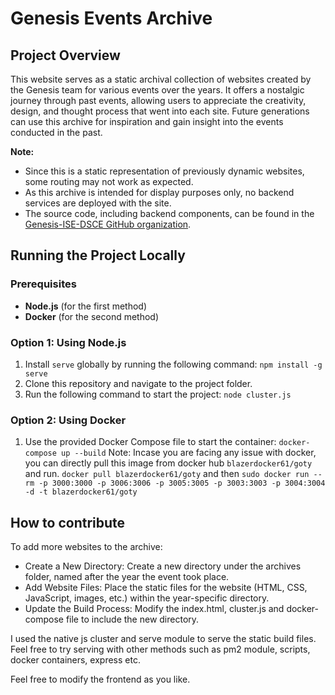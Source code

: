 # Genesis Events Archive

## Project Overview
This website serves as a static archival collection of websites created by the Genesis team for various events over the years. It offers a nostalgic journey through past events, allowing users to appreciate the creativity, design, and thought process that went into each site. Future generations can use this archive for inspiration and gain insight into the events conducted in the past.

**Note:**
- Since this is a static representation of previously dynamic websites, some routing may not work as expected.
- As this archive is intended for display purposes only, no backend services are deployed with the site.
- The source code, including backend components, can be found in the [Genesis-ISE-DSCE GitHub organization](https://github.com/Genesis-ISE-DSCE).

## Running the Project Locally

### Prerequisites
- **Node.js** (for the first method)
- **Docker** (for the second method)

### Option 1: Using Node.js
1. Install `serve` globally by running the following command:
   `npm install -g serve`
2. Clone this repository and navigate to the project folder.
3. Run the following command to start the project:
    `node cluster.js`

### Option 2: Using Docker
1. Use the provided Docker Compose file to start the container:
    `docker-compose up --build`
Note: Incase you are facing any issue with docker, you can directly pull this image from docker hub `blazerdocker61/goty` and run.
`docker pull blazerdocker61/goty` and then `sudo docker run --rm -p 3000:3000 -p 3006:3006 -p 3005:3005 -p 3003:3003 -p 3004:3004 -d -t blazerdocker61/goty`

## How to contribute
To add more websites to the archive:
- Create a New Directory: Create a new directory under the archives folder, named after the year the event took place.
- Add Website Files: Place the static files for the website (HTML, CSS, JavaScript, images, etc.) within the year-specific directory.
- Update the Build Process: Modify the index.html, cluster.js and docker-compose file to include the new directory.

I used the native js cluster and serve module to serve the static build files. Feel free to try serving with other methods such as pm2 module, scripts, docker containers, express etc.

Feel free to modify the frontend as you like.
